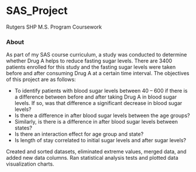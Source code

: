 # SAS_Project
Rutgers SHP M.S. Program Coursework

### About
As part of my SAS course curriculum, a study was conducted to determine whether Drug A helps to reduce fasting sugar levels. There are 3400 patients enrolled for this study and the fasting sugar levels were taken before and after consuming Drug A at a certain time interval. The objectives of this project are as follows:
* To identify patients with blood sugar levels between 40 – 600 if there is a difference between before and after taking Drug A in blood sugar levels. If so, was that difference a significant decrease in blood sugar levels?
* Is there a difference in after blood sugar levels between the age groups?
* Similarly, is there is a difference in after blood sugar levels between states?
* Is there an interaction effect for age group and state?
* Is length of stay correlated to initial sugar levels and after sugar levels?

Created and sorted datasets, eliminated extreme values, merged data, and added new data columns. Ran statistical analysis tests and plotted data visualization charts.
